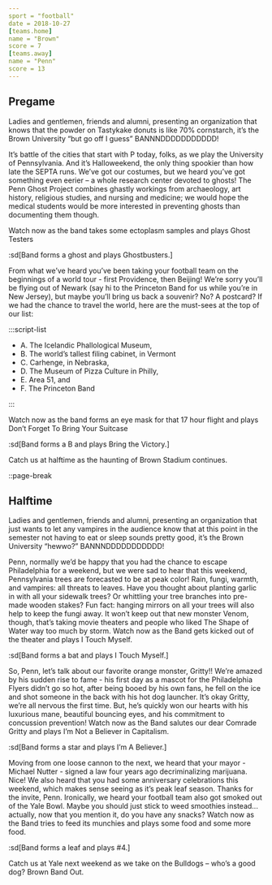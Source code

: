 ```yaml
---
sport = "football"
date = 2018-10-27
[teams.home]
name = "Brown"
score = 7
[teams.away]
name = "Penn"
score = 13
---
```


## Pregame

Ladies and gentlemen, friends and alumni, presenting an organization that knows that the powder on Tastykake donuts is like 70% cornstarch, it’s the Brown University “but go off I guess” BANNNDDDDDDDDDDD!

It’s battle of the cities that start with P today, folks, as we play the University of Pennsylvania. And it’s Halloweekend, the only thing spookier than how late the SEPTA runs. We’ve got our costumes, but we heard you’ve got something even eerier – a whole research center devoted to ghosts! The Penn Ghost Project combines ghastly workings from archaeology, art history, religious studies, and nursing and medicine; we would hope the medical students would be more interested in preventing ghosts than documenting them though.

Watch now as the band takes some ectoplasm samples and plays Ghost Testers

:sd[Band forms a ghost and plays Ghostbusters.]

From what we’ve heard you’ve been taking your football team on the beginnings of a world tour - first Providence, then Beijing! We’re sorry you’ll be flying out of Newark (say hi to the Princeton Band for us while you’re in New Jersey), but maybe you’ll bring us back a souvenir? No? A postcard? If we had the chance to travel the world, here are the must-sees at the top of our list:

:::script-list

- A. The Icelandic Phallological Museum,
- B. The world’s tallest filing cabinet, in Vermont
- C. Carhenge, in Nebraska,
- D. The Museum of Pizza Culture in Philly,
- E. Area 51, and
- F. The Princeton Band

:::

Watch now as the band forms an eye mask for that 17 hour flight and plays Don’t Forget To Bring Your Suitcase

:sd[Band forms a B and plays Bring the Victory.]

Catch us at halftime as the haunting of Brown Stadium continues.

::page-break

## Halftime

Ladies and gentlemen, friends and alumni, presenting an organization that just wants to let any vampires in the audience know that at this point in the semester not having to eat or sleep sounds pretty good, it’s the Brown University “hewwo?” BANNNDDDDDDDDDDD!

Penn, normally we’d be happy that you had the chance to escape Philadelphia for a weekend, but we were sad to hear that this weekend, Pennsylvania trees are forecasted to be at peak color! Rain, fungi, warmth, and vampires: all threats to leaves. Have you thought about planting garlic in with all your sidewalk trees? Or whittling your tree branches into pre-made wooden stakes? Fun fact: hanging mirrors on all your trees will also help to keep the fungi away. It won’t keep out that new monster Venom, though, that’s taking movie theaters and people who liked The Shape of Water way too much by storm. Watch now as the Band gets kicked out of the theater and plays I Touch Myself.

:sd[Band forms a bat and plays I Touch Myself.]

So, Penn, let’s talk about our favorite orange monster, Gritty!! We’re amazed by his sudden rise to fame - his first day as a mascot for the Philadelphia Flyers didn’t go so hot, after being booed by his own fans, he fell on the ice and shot someone in the back with his hot dog launcher. It’s okay Gritty, we’re all nervous the first time. But, he’s quickly won our hearts with his luxurious mane, beautiful bouncing eyes, and his commitment to concussion prevention! Watch now as the Band salutes our dear Comrade Gritty and plays I’m Not a Believer in Capitalism.

:sd[Band forms a star and plays I’m A Believer.]

Moving from one loose cannon to the next, we heard that your mayor - Michael Nutter - signed a law four years ago decriminalizing marijuana. Nice! We also heard that you had some anniversary celebrations this weekend, which makes sense seeing as it’s peak leaf season. Thanks for the invite, Penn. Ironically, we heard your football team also got smoked out of the Yale Bowl. Maybe you should just stick to weed smoothies instead... actually, now that you mention it, do you have any snacks? Watch now as the Band tries to feed its munchies and plays some food and some more food.

:sd[Band forms a leaf and plays #4.]

Catch us at Yale next weekend as we take on the Bulldogs – who’s a good dog? Brown Band Out.
